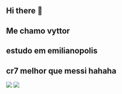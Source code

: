 ## Hi there 👋
## Me chamo vyttor
## estudo em emilianopolis
## cr7 melhor que messi hahaha





![](https://media1.tenor.com/m/rNGcuCXUhucAAAAC/cr7.gif)
![](https://media.tenor.com/0qfPhItP36YAAAAM/christiano-ronaldo-football.gif)
